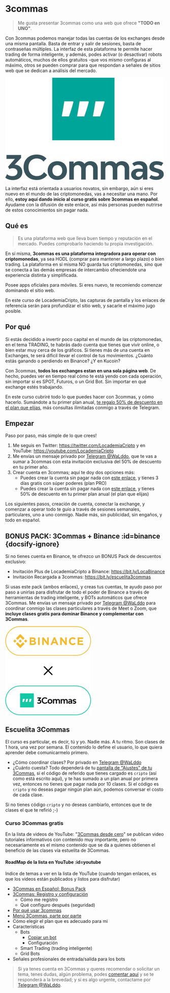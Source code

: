 # 3commas

> Me gusta presentar 3commas como una web que ofrece **"TODO en UNO"**.

Con 3commas podemos manejar todas las cuentas de los exchanges desde una misma pantalla. Basta de entrar y salir de sesiones, basta de contraseñas múltiples. La interfaz de esta plataforma te permite hacer trading de forma inteligente, y además, podes activar (o desactivar) robots automáticos, muchos de ellos gratuitos -que vos mismo configuras al máximo, otros se pueden comprar para que respondan a señales de sitios web que se dedican a análisis del mercado.

![](../assets/img/3commas-logo.png)

La interfaz está orientada a usuarios novatos, sin embargo, aún si eres nuevo en el mundo de las criptomonedas, vas a necesitar una mano. Por ello, **estoy aquí dando inicio al curso gratis sobre 3commas en español**. Ayudame con la difusión de este enlace, así más personas pueden nutrirse de estos conocimientos sin pagar nada.

## Qué es

> Es una plataforma web que lleva buen tiempo y reputación en el mercado. Puedes comprobarlo haciendo tu propia investigación.

En sí misma, **3commas es una plataforma integradora para operar con criptomonedas**, ya sea HODL (comprar para mantener a largo plazo) o bien trading. La plataforma en sí misma NO guarda tus criptomonedas, sino que se conecta a las demás empresas de intercambio ofreciendote una experiencia distinta y simplificada.

Posee apps oficiales para móviles. Si eres nuevo, te recomiendo comenzar dominando el sitio web.

En este curso de LocademiaCripto, las capturas de pantalla y los enlaces de referencia serán para profundizar el sitio web, y sacarle el máximo jugo posible.

## Por qué

Si estás decidido a invertir poco capital en el mundo de las criptomonedas, en el tema TRADING, te habrás dado cuenta que tienes que vivir online, o bien estar muy cerca de los gráficos. Si tienes más de una cuenta en Exchanges, te será dificil llevar el control de tus movimientos. ¿Cuánto estás ganando o perdiendo en Binance? ¿Y en Kucoin?

Con 3commas, **todos los exchanges estan en una sola página web**. De hecho, puedes ver en tiempo real cómo te está yendo con cada operación, sin importar si es SPOT, Futuros, o un Grid Bot. Sin importar en qué exchange estés trabajando.

En este curso cubriré todo lo que puedes hacer con 3commas, y cómo hacerlo.
Sumándote a tu primer plan anual, [te regalo 50% de descuento en el plan que elijas](https://3commas.io/?c=cripto), más consultas ilimitadas conmigo a través de Telegram.

## Empezar

Paso por paso, más simple de lo que crees!

1. Me seguis en Twitter: https://twitter.com/LocademiaCripto y en YouTube: https://youtube.com/LocademiaCripto
2. Me envías un mensaje privado por [Telegram @WaLddo](https://t.me/waLddo), que te vas a sumar a 3commas con esta invitación exclusiva del 50% de descuento en tu primer año.
3. Crear cuenta en 3commas; aquí te doy dos opciones más:
   - Puedes crear la cuenta sin pagar nada con [este enlace](https://3commas.io/?c=cripto), y tienes 3 días gratis con súper poderes (plan PRO)
   - Puedes crear la cuenta sin pagar nada con [este enlace](https://3commas.io/?c=cripto), y tienes 50% de descuento en tu primer plan anual (el plan que elijas)

Los siguientes pasos, creación de cuenta, conectar la exchange, y comenzar a operar todo te guío a través de sesiones semanales, particulares, uno a uno conmigo. Nadie más, sin publicidad, sin engaños, y todo en español.

## BONUS PACK: 3Commas + Binance :id=binance {docsify-ignore}

Si no tienes cuenta en Binance, te ofrezco un BONUS Pack de descuentos exclusivo:

- Invitación Plus de LocademiaCripto a Binance: https://bit.ly/LocaBinance
- Invitación Recargada a 3commas: https://bit.ly/escuelita3commas

Si usas este pack (ambos enlaces), y creas tus cuentas, te ayudo paso por paso a unirlas para disfrutar de todo el poder de Binance a través de herramientas de trading inteligente, y BOTs automáticos que ofrece 3Commas. Me envías un mensaje privado por [Telegram @WaLddo](https://t.me/waLddo) para coordinar conmigo las clases particulares a través de Meet o Zoom, que **incluye clases gratis para dominar Binance y complementar con 3Commas**.

![](../assets/img/binance-3commas.png)

## Escuelita 3Commas

El curso es particular, es decir, tú y yo. Nadie más. A tu ritmo.
Son clases de 1 hora, una vez por semana. El contenido lo define el usuario, lo que quiera aprender debe comunicarmelo primero.

- ¿Cómo coordinar clases? Por privado en [Telegram @WaLddo](https://t.me/waLddo)
- ¿Cuánto cuesta? Todo dependerá de tu [pantalla de "Ajustes" de tu 3Commas](https://3commas.io/es/users/profile?c=cripto), si el código de referido que tienes cargado es `cripto` (así como está escrito aquí), y te has sumado a un plan anual por primera vez, entonces no tienes que pagar nada por 10 clases. Si el código es `cripto` y no deseas pagar ningún plan aún, podemos conversar el costo de cada clase.

Si no tienes código `cripto` y no deseas cambiarlo, entonces que te de clases el que te refirió ;-) 

### Curso 3Commas gratis
En la lista de videos de YouTube: "[3Commas desde cero](https://www.youtube.com/playlist?list=PLzQ2nY1vA4kKTUpevnVk98pX1VX3E8ZuE)" se publican video tutoriales informativos con contenido muy importante, pero no necesariamente es el mismo contenido que se da a quienes obtienen el beneficio de las clases vía estuelita de 3Commas.

#### RoadMap de la lista en YouTube :id=youtube

Indice de temas a ver en la lista de YouTube (cuando tengan enlaces, es que los videos están publicados y listos para disfrutar)

- [3Commas en Español: Bonus Pack](https://youtu.be/tnvAPUgtKYI)
- [3Commas: Registro y configuración](https://youtu.be/oDMwU_26cqI)
  - Cómo me registro
  - Qué configuro después (seguridad)
- [Por qué usar 3commas](https://youtu.be/11gM2pkE82M)
- [Menú 3Commas, parte por parte](https://youtu.be/BkXJUdzxd7I)
- Cómo elegir el plan que es adecuado para mi
- Características
  - Bots
    - [Copiar un bot](https://youtu.be/ECC2wJP3pJM)
    - Configuración
  - Smart Trading (trading inteligente)
  - Grid Bots
- Señales profesionales de entrada/salida para los bots


>Si ya tenes cuenta en 3Commas y queres recomendar o solicitar un tema, tenes dudas, algún problema, podes [comentar aquí](https://youtu.be/tnvAPUgtKYI) y se te responderá a la brevedad; y si es algo urgente, contactame por [Telegram @WaLddo](https://t.me/waLddo).